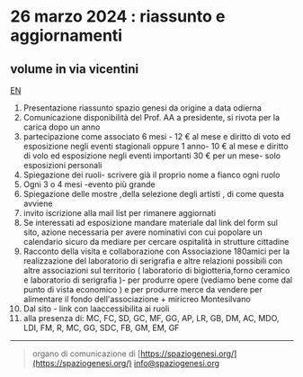 <!-- Matomo -->
<script>
  var _paq = window._paq = window._paq || [];
  /* tracker methods like "setCustomDimension" should be called before "trackPageView" */
  _paq.push(['trackPageView']);
  _paq.push(['enableLinkTracking']);
  (function() {
    var u="//matomodocker.azurewebsites.net/";
    _paq.push(['setTrackerUrl', u+'matomo.php']);
    _paq.push(['setSiteId', '7']);
    var d=document, g=d.createElement('script'), s=d.getElementsByTagName('script')[0];
    g.async=true; g.src=u+'matomo.js'; s.parentNode.insertBefore(g,s);
  })();
</script>
<!-- End Matomo Code -->

# 26 marzo 2024 : riassunto e aggiornamenti
## volume in via vicentini
[EN](https://spazio--genesi-github-io.translate.goog/sg_assemblee/verbali/240326.html?_x_tr_sl=it&_x_tr_tl=en&_x_tr_hl=it&_x_tr_pto=wapp)
1. Presentazione riassunto spazio genesi da origine a data odierna
2. Comunicazione disponibilità del Prof. AA a presidente, si rivota per la carica dopo un anno
3. partecipazione come associato 6 mesi - 12 € al mese e diritto di voto ed esposizione negli eventi stagionali oppure 1 anno- 10 € al mese e diritto di volo ed esposizione negli eventi importanti 
30 € per un mese- solo esposizioni personali
4. Spiegazione dei ruoli- scrivere già il proprio nome a fianco ogni ruolo
5. Ogni 3 o 4 mesi -evento più grande 
6. Spiegazione delle mostre ,della selezione degli artisti , di come questa avviene 
7. invito iscrizione alla mail list per rimanere aggiornati
8. Se interessati ad esposizione mandare materiale dal link del form sul sito, azione necessaria per avere nominativi con cui popolare un calendario sicuro da mediare per cercare ospitalità in strutture cittadine
9. Racconto della visita e collaborazione con Associazione 180amici per la realizzazione del laboratorio di serigrafia e altre relazioni possibili con altre associazioni sul territorio ( laboratorio di bigiotteria,forno ceramico e laboratorio di serigrafia )- per produrre opere (vediamo bene come dal punto di vista economico ) e per produrre merce da vendere per alimentare il fondo dell'associazione  + miricreo Montesilvano 
10. Dal sito - link con laaccessibilita ai ruoli
11. alla presenza di:
MC, FC, SD, GC, MF, GG, AP, LR, GB, DM, AC, MDO, LDI, FM, R, MC, GG, SDC, FB, GM, EM, GF

---
> organo di comunicazione di [https://spaziogenesi.org/](https://spaziogenesi.org/) info@spaziogenesi.org
